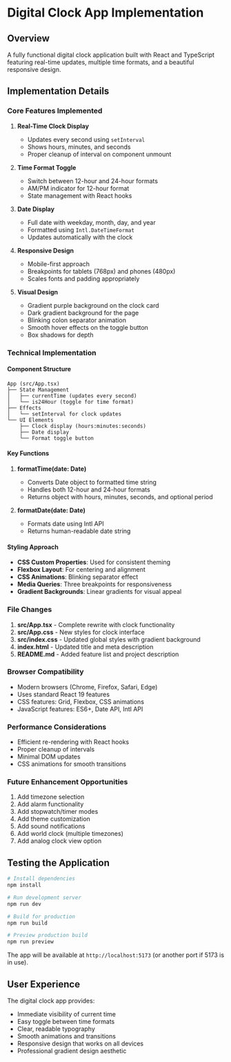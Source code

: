 # Digital Clock App Implementation

## Overview
A fully functional digital clock application built with React and TypeScript featuring real-time updates, multiple time formats, and a beautiful responsive design.

## Implementation Details

### Core Features Implemented

1. **Real-Time Clock Display**
   - Updates every second using `setInterval`
   - Shows hours, minutes, and seconds
   - Proper cleanup of interval on component unmount

2. **Time Format Toggle**
   - Switch between 12-hour and 24-hour formats
   - AM/PM indicator for 12-hour format
   - State management with React hooks

3. **Date Display**
   - Full date with weekday, month, day, and year
   - Formatted using `Intl.DateTimeFormat`
   - Updates automatically with the clock

4. **Responsive Design**
   - Mobile-first approach
   - Breakpoints for tablets (768px) and phones (480px)
   - Scales fonts and padding appropriately

5. **Visual Design**
   - Gradient purple background on the clock card
   - Dark gradient background for the page
   - Blinking colon separator animation
   - Smooth hover effects on the toggle button
   - Box shadows for depth

### Technical Implementation

#### Component Structure
```
App (src/App.tsx)
├── State Management
│   ├── currentTime (updates every second)
│   └── is24Hour (toggle for time format)
├── Effects
│   └── setInterval for clock updates
└── UI Elements
    ├── Clock display (hours:minutes:seconds)
    ├── Date display
    └── Format toggle button
```

#### Key Functions

1. **formatTime(date: Date)**
   - Converts Date object to formatted time string
   - Handles both 12-hour and 24-hour formats
   - Returns object with hours, minutes, seconds, and optional period

2. **formatDate(date: Date)**
   - Formats date using Intl API
   - Returns human-readable date string

#### Styling Approach

- **CSS Custom Properties**: Used for consistent theming
- **Flexbox Layout**: For centering and alignment
- **CSS Animations**: Blinking separator effect
- **Media Queries**: Three breakpoints for responsiveness
- **Gradient Backgrounds**: Linear gradients for visual appeal

### File Changes

1. **src/App.tsx** - Complete rewrite with clock functionality
2. **src/App.css** - New styles for clock interface
3. **src/index.css** - Updated global styles with gradient background
4. **index.html** - Updated title and meta description
5. **README.md** - Added feature list and project description

### Browser Compatibility

- Modern browsers (Chrome, Firefox, Safari, Edge)
- Uses standard React 19 features
- CSS features: Grid, Flexbox, CSS animations
- JavaScript features: ES6+, Date API, Intl API

### Performance Considerations

- Efficient re-rendering with React hooks
- Proper cleanup of intervals
- Minimal DOM updates
- CSS animations for smooth transitions

### Future Enhancement Opportunities

1. Add timezone selection
2. Add alarm functionality
3. Add stopwatch/timer modes
4. Add theme customization
5. Add sound notifications
6. Add world clock (multiple timezones)
7. Add analog clock view option

## Testing the Application

```bash
# Install dependencies
npm install

# Run development server
npm run dev

# Build for production
npm run build

# Preview production build
npm run preview
```

The app will be available at `http://localhost:5173` (or another port if 5173 is in use).

## User Experience

The digital clock app provides:
- Immediate visibility of current time
- Easy toggle between time formats
- Clear, readable typography
- Smooth animations and transitions
- Responsive design that works on all devices
- Professional gradient design aesthetic
